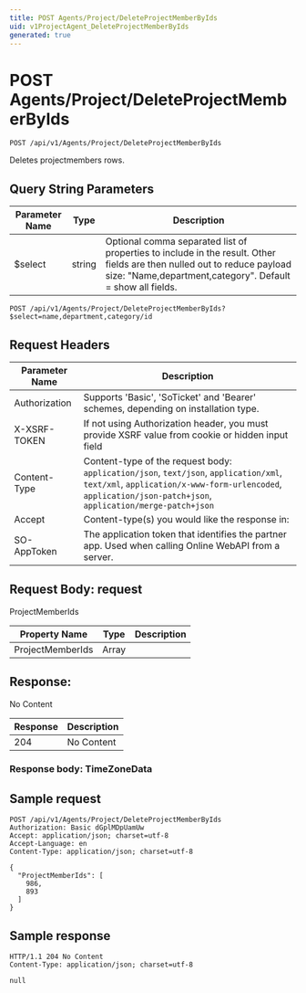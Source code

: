 ```yaml
---
title: POST Agents/Project/DeleteProjectMemberByIds
uid: v1ProjectAgent_DeleteProjectMemberByIds
generated: true
---
```


# POST Agents/Project/DeleteProjectMemberByIds

```http
POST /api/v1/Agents/Project/DeleteProjectMemberByIds
```

Deletes projectmembers rows.







## Query String Parameters

| Parameter Name | Type |  Description |
|----------------|------|--------------|
| $select | string |  Optional comma separated list of properties to include in the result. Other fields are then nulled out to reduce payload size: "Name,department,category". Default = show all fields. |

```http
POST /api/v1/Agents/Project/DeleteProjectMemberByIds?$select=name,department,category/id
```


## Request Headers

| Parameter Name | Description |
|----------------|-------------|
| Authorization  | Supports 'Basic', 'SoTicket' and 'Bearer' schemes, depending on installation type. |
| X-XSRF-TOKEN   | If not using Authorization header, you must provide XSRF value from cookie or hidden input field |
| Content-Type | Content-type of the request body: `application/json`, `text/json`, `application/xml`, `text/xml`, `application/x-www-form-urlencoded`, `application/json-patch+json`, `application/merge-patch+json` |
| Accept         | Content-type(s) you would like the response in:  |
| SO-AppToken | The application token that identifies the partner app. Used when calling Online WebAPI from a server. |

## Request Body: request 

ProjectMemberIds 

| Property Name | Type |  Description |
|----------------|------|--------------|
| ProjectMemberIds | Array |  |

## Response:

No Content

| Response | Description |
|----------------|-------------|
| 204 | No Content |

### Response body: TimeZoneData


## Sample request

```http!
POST /api/v1/Agents/Project/DeleteProjectMemberByIds
Authorization: Basic dGplMDpUamUw
Accept: application/json; charset=utf-8
Accept-Language: en
Content-Type: application/json; charset=utf-8

{
  "ProjectMemberIds": [
    986,
    893
  ]
}
```

## Sample response

```http_
HTTP/1.1 204 No Content
Content-Type: application/json; charset=utf-8

null
```